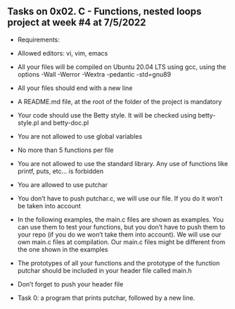 ## Tasks on 0x02. C - Functions, nested loops project at week #4 at 7/5/2022

 - Requirements:
  - Allowed editors: vi, vim, emacs
  - All your files will be compiled on Ubuntu 20.04 LTS using gcc, using the options -Wall -Werror -Wextra -pedantic -std=gnu89
  - All your files should end with a new line
  - A README.md file, at the root of the folder of the project is mandatory
  - Your code should use the Betty style. It will be checked using betty-style.pl and betty-doc.pl
  - You are not allowed to use global variables
  - No more than 5 functions per file
  - You are not allowed to use the standard library. Any use of functions like printf, puts, etc… is forbidden
  - You are allowed to use putchar
  - You don’t have to push putchar.c, we will use our file. If you do it won’t be taken into account
  - In the following examples, the main.c files are shown as examples. You can use them to test your functions, but you don’t have to push them to your repo (if you do we won’t take them into account). We will use our own main.c files at compilation. Our main.c files might be different from the one shown in the examples
  - The prototypes of all your functions and the prototype of the function putchar should be included in your header file called main.h
  - Don’t forget to push your header file

 - Task 0: a program that prints putchar, followed by a new line.
